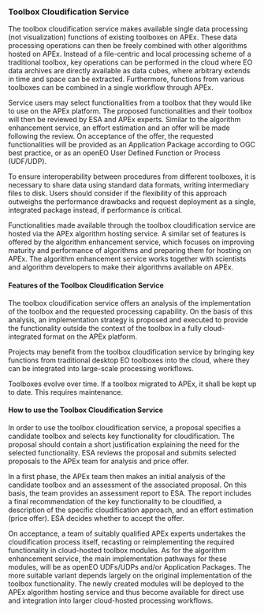 ### Toolbox Cloudification Service 

The toolbox cloudification service makes available single data processing (not visualization) functions of existing toolboxes on APEx. These data processing operations can then be freely combined with other algorithms hosted on APEx. Instead of a file-centric and local processing scheme of a traditional toolbox, key operations can be performed in the cloud where EO data archives are directly available as data cubes, where arbitrary extends in time and space can be extracted. Furthermore, functions from various toolboxes can be combined in a single workflow through APEx. 

Service users may select functionalities from a toolbox that they would like to use on the APEx platform. The proposed functionalities and their toolbox will then be reviewed by ESA and APEx experts. Similar to the algorithm enhancement service, an effort estimation and an offer will be made following the review. On acceptance of the offer, the requested functionalities will be provided as an Application Package according to OGC best practice, or as an openEO User Defined Function or Process (UDF/UDP). 

To ensure interoperability between procedures from different toolboxes, it is necessary to share data using standard data formats, writing intermediary files to disk. Users should consider if the flexibility of this approach outweighs the performance drawbacks and request deployment as a single, integrated package instead, if performance is critical. 

Functionalities made available through the toolbox cloudification service are hosted via the APEx algorithm hosting service. A similar set of features is offered by the algorithm enhancement service, which focuses on improving maturity and performance of algorithms and preparing them for hosting on APEx. The algorithm enhancement service works together with scientists and algorithm developers to make their algorithms available on APEx. 

#### Features of the Toolbox Cloudification Service 

The toolbox cloudification service offers an analysis of the implementation of the toolbox and the requested processing capability. On the basis of this analysis, an implementation strategy is proposed and executed to provide the functionality outside the context of the toolbox in a fully cloud-integrated format on the APEx platform. 

Projects may benefit from the toolbox cloudification service by bringing key functions from traditional desktop EO toolboxes into the cloud, where they can be integrated into large-scale processing workflows. 

Toolboxes evolve over time. If a toolbox migrated to APEx, it shall be kept up to date. This requires maintenance. 

#### How to use the Toolbox Cloudification Service 

In order to use the toolbox cloudification service, a proposal specifies a candidate toolbox and selects key functionality for cloudification. The proposal should contain a short justification explaining the need for the selected functionality. ESA reviews the proposal and submits selected proposals to the APEx team for analysis and price offer. 

In a first phase, the APEx team then makes an initial analysis of the candidate toolbox and an assessment of the associated proposal. On this basis, the team provides an assessment report to ESA. The report includes a final recommendation of the key functionality to be cloudified, a description of the specific cloudification approach, and an effort estimation (price offer). ESA decides whether to accept the offer. 

On acceptance, a team of suitably qualified APEx experts undertakes the cloudification process itself, recasting or reimplementing the required functionality in cloud-hosted toolbox modules. As for the algorithm enhancement service, the main implementation pathways for these modules, will be as openEO UDFs/UDPs and/or Application Packages. The more suitable variant depends largely on the original implementation of the toolbox functionality. The newly created modules will be deployed to the APEx algorithm hosting service and thus become available for direct use and integration into larger cloud-hosted processing workflows. 
